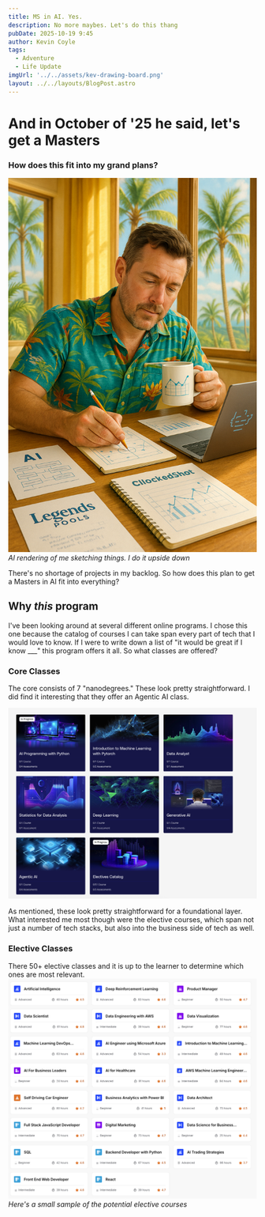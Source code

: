 ```yaml
---
title: MS in AI. Yes.
description: No more maybes. Let's do this thang
pubDate: 2025-10-19 9:45
author: Kevin Coyle
tags:
  - Adventure
  - Life Update
imgUrl: '../../assets/kev-drawing-board.png'
layout: ../../layouts/BlogPost.astro
---
```


# And in October of '25 he said, let's get a Masters 

### How does this fit into my grand plans?

![](../../assets/kev-sketching-plans.png)
*AI rendering of me sketching things. I do it upside down*

There's no shortage of projects in my backlog. So how does this plan to get a Masters in AI fit into everything?

## Why _this_ program
I've been looking around at several different online programs. I chose this one because the catalog of courses I can take span every part of tech that I would love to know. If I were to write down a list of "it would be great if I know ___" this program offers it all. So what classes are offered?

### Core Classes
The core consists of 7 "nanodegrees." These look pretty straightforward. I did find it interesting that they offer an Agentic AI class. 

![](../../assets/udacity-core-classes.png)

As mentioned, these look pretty straightforward for a foundational layer. What interested me most though were the elective courses, which span not just a number of tech stacks, but also into the business side of tech as well.

### Elective Classes

There 50+ elective classes and it is up to the learner to determine which ones are most relevant. 
![](../../assets/udacity-elective-courses.png)
*Here's a small sample of the potential elective courses* 

